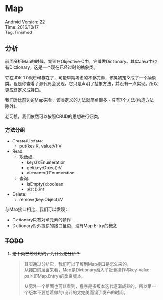 # Map

Android Version: 22  
Time: 2016/10/17  
Tag: Finished  

## 分析
前面分析Map的时候，提到在Objective-C中，它叫做Dictionary。其实Java中也有Dictionary，这是一个现在已经过时的抽象类。

它在JDK 1.0就已经存在了，可能早期考虑的不够完善，该类被定义成了一个抽象类。但是你查看了源代码会发现，它只是声明了抽象方法，并没有一点实现。所以更应该定义成接口。

我们对比前边的Map来看，该类定义的方法就简单很多 - 只有7个方法(构造方法除外)。

老习惯，我们依然可以按照CRUD的思想进行归类。

### 方法分组
* Create/Update:
	- put(key:K, value:V):V
* Read:
	- 取数据:
		- keys():Enumeration<K>
		- get(key:Object):V
		- elements():Enumeration<V>
	- 查询:
		- isEmpty():boolean
		- size():int
* Delete:
	- remove(key:Object):V

与Map接口相比，我们可以发现：
* Dictionary只有对单元素的操作
* Dictionary对外提供的接口里边，没有Map.Entry的概念

## ~~TODO~~
1. ~~这个类已经过时的，为什么还分析？~~

	> 其实通过分析它，我们可以了解到Map接口是怎么来的。  
	> 从接口的层面来看，Map是Dictionary融入了批量操作与key-value pair(即Map.Entry)的改良版本。
	> 
	> 从另外一个层面也可以看到，程序是多版本迭代逐渐成熟的，所以第一个版本不要想着做的/设计的太完美而误了发布的时间。
